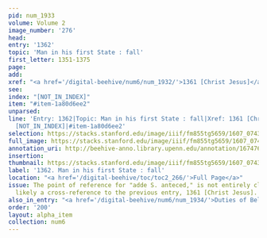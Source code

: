 ```yaml
---
pid: num_1933
volume: Volume 2
image_number: '276'
head:
entry: '1362'
topic: 'Man in his first State : fall'
first_letter: 1351-1375
page:
add:
xref: "<a href='/digital-beehive/num6/num_1932/'>1361 [Christ Jesus]</a>"
see:
index: "[NOT_IN_INDEX]"
item: "#item-1a80d6ee2"
unparsed:
line: 'Entry: 1362|Topic: Man in his first State : fall|Xref: 1361 [Christ Jesus]|Index:
  [NOT_IN_INDEX]|#item-1a80d6ee2'
selection: https://stacks.stanford.edu/image/iiif/fm855tg5659/1607_0743/881,1154,2824,377/full/0/default.jpg
full_image: https://stacks.stanford.edu/image/iiif/fm855tg5659/1607_0743/full/full/0/default.jpg
annotation_uri: http://beehive-anno.library.upenn.edu/annotation/1674768387475
insertion:
thumbnail: https://stacks.stanford.edu/image/iiif/fm855tg5659/1607_0743/881,1154,600,180/250,/0/default.jpg
label: '1362. Man in his first State : fall'
location: "<a href='/digital-beehive/toc/toc2_266/'>Full Page</a>"
issue: The point of reference for "adde S. anteced," is not entirely clear. It is
  likely a cross-reference to the previous entry, 1361 [Christ Jesus].
also_in_entry: "<a href='/digital-beehive/num6/num_1934/'>Duties of Believers</a>"
order: '200'
layout: alpha_item
collection: num6
---
```

